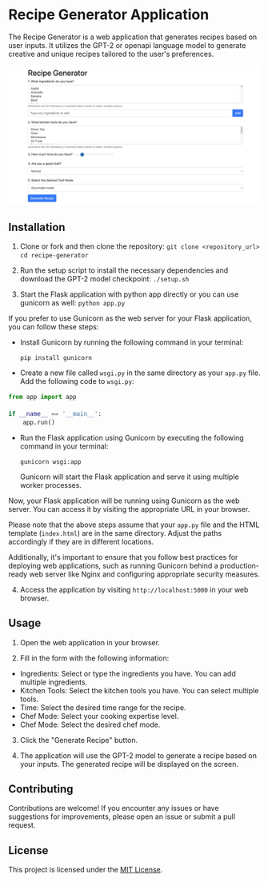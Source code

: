 # Recipe Generator Application

The Recipe Generator is a web application that generates recipes based on user inputs. It utilizes the GPT-2 or openapi language model to generate creative and unique recipes tailored to the user's preferences.

![how it will looks after running](home.png)

## Installation

1. Clone or fork and then clone the repository:
`git clone <repository_url>`
`cd recipe-generator`

2. Run the setup script to install the necessary dependencies and download the GPT-2 model checkpoint:
`./setup.sh`

3. Start the Flask application with python app directly or you can use gunicorn as well:
`python app.py`

If you prefer to use Gunicorn as the web server for your Flask application, you can follow these steps:

* Install Gunicorn by running the following command in your terminal:
   ```
   pip install gunicorn
   ```

* Create a new file called `wsgi.py` in the same directory as your `app.py` file. Add the following code to `wsgi.py`:

```python
from app import app

if __name__ == '__main__':
    app.run()
```

* Run the Flask application using Gunicorn by executing the following command in your terminal:
   ```
   gunicorn wsgi:app
   ```

   Gunicorn will start the Flask application and serve it using multiple worker processes.

Now, your Flask application will be running using Gunicorn as the web server. You can access it by visiting the appropriate URL in your browser.

Please note that the above steps assume that your `app.py` file and the HTML template (`index.html`) are in the same directory. Adjust the paths accordingly if they are in different locations.

Additionally, it's important to ensure that you follow best practices for deploying web applications, such as running Gunicorn behind a production-ready web server like Nginx and configuring appropriate security measures.


4. Access the application by visiting `http://localhost:5000` in your web browser.

## Usage

1. Open the web application in your browser.

2. Fill in the form with the following information:
- Ingredients: Select or type the ingredients you have. You can add multiple ingredients.
- Kitchen Tools: Select the kitchen tools you have. You can select multiple tools.
- Time: Select the desired time range for the recipe.
- Chef Mode: Select your cooking expertise level.
- Chef Mode: Select the desired chef mode.

3. Click the "Generate Recipe" button.

4. The application will use the GPT-2 model to generate a recipe based on your inputs. The generated recipe will be displayed on the screen.

## Contributing

Contributions are welcome! If you encounter any issues or have suggestions for improvements, please open an issue or submit a pull request.

## License

This project is licensed under the [MIT License](LICENSE).


